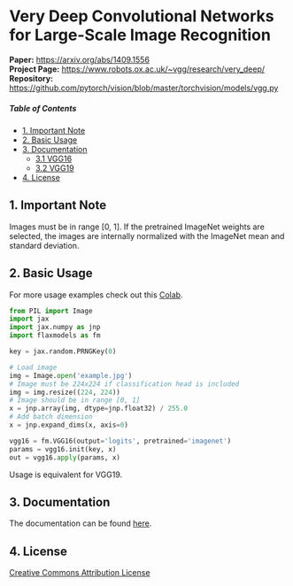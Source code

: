 # Very Deep Convolutional Networks for Large-Scale Image Recognition

<b>Paper:</b> <a href="https://arxiv.org/abs/1409.1556">https://arxiv.org/abs/1409.1556</a>  
<b>Project Page:</b> <a href="https://www.robots.ox.ac.uk/~vgg/research/very_deep/">https://www.robots.ox.ac.uk/~vgg/research/very_deep/</a>  
<b>Repository:</b> <a href="https://github.com/pytorch/vision/blob/master/torchvision/models/vgg.py">https://github.com/pytorch/vision/blob/master/torchvision/models/vgg.py</a>

##### Table of Contents 
* [1. Important Note](#note)
* [2. Basic Usage](#usage)
* [3. Documentation](#documentation)
  * [3.1 VGG16](#vgg16)
  * [3.2 VGG19](#vgg19)
* [4. License](#license)


<a name="note"></a>
## 1. Important Note
Images must be in range [0, 1]. If the pretrained ImageNet weights are selected, the images are internally normalized with the ImageNet mean and standard deviation.

<a name="usage"></a>
## 2. Basic Usage
For more usage examples check out this [Colab](https://colab.research.google.com/drive/1wIzRnxlxJmrZNsUthtjKWPKULKzvacPD?usp=sharing).

```python
from PIL import Image
import jax
import jax.numpy as jnp
import flaxmodels as fm

key = jax.random.PRNGKey(0)

# Load image
img = Image.open('example.jpg')
# Image must be 224x224 if classification head is included
img = img.resize((224, 224))
# Image should be in range [0, 1]
x = jnp.array(img, dtype=jnp.float32) / 255.0
# Add batch dimension
x = jnp.expand_dims(x, axis=0)

vgg16 = fm.VGG16(output='logits', pretrained='imagenet')
params = vgg16.init(key, x)
out = vgg16.apply(params, x)

```
Usage is equivalent for VGG19.

<a name="documentation"></a>
## 3. Documentation
The documentation can be found [here](../../docs/Documentation.md#vgg).

<a name="license"></a>
## 4. License
<a href="https://creativecommons.org/licenses/by/4.0/">Creative Commons Attribution License</a>
